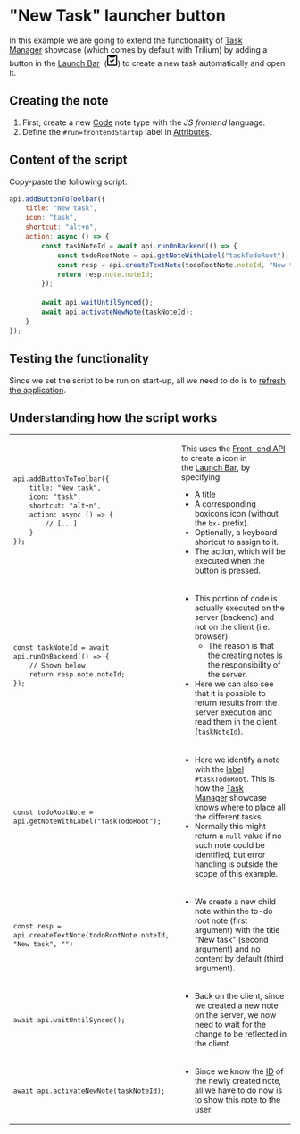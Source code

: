 # "New Task" launcher button
In this example we are going to extend the functionality of <a class="reference-link" href="../../../Advanced%20Usage/Advanced%20Showcases/Task%20Manager.md">Task Manager</a> showcase (which comes by default with Trilium) by adding a button in the <a class="reference-link" href="../../../Basic%20Concepts%20and%20Features/UI%20Elements/Launch%20Bar.md">Launch Bar</a>  (![](New%20Task%20launcher%20button_i.png)) to create a new task automatically and open it.

## Creating the note

1.  First, create a new <a class="reference-link" href="../../Code.md">Code</a> note type with the _JS frontend_ language.
2.  Define the `#run=frontendStartup` label in <a class="reference-link" href="../../../Advanced%20Usage/Attributes.md">Attributes</a>.

## Content of the script

Copy-paste the following script:

```javascript
api.addButtonToToolbar({
	title: "New task",
    icon: "task",
    shortcut: "alt+n",
    action: async () => {
    	const taskNoteId = await api.runOnBackend(() => {
        	const todoRootNote = api.getNoteWithLabel("taskTodoRoot");
            const resp = api.createTextNote(todoRootNote.noteId, "New task", "")           
            return resp.note.noteId;
        });
        
        await api.waitUntilSynced();
        await api.activateNewNote(taskNoteId);
    }
});
```

## Testing the functionality

Since we set the script to be run on start-up, all we need to do is to [refresh the application](../../../Troubleshooting/Refreshing%20the%20application.md).

## Understanding how the script works

<table class="ck-table-resized"><colgroup><col><col></colgroup><tbody><tr><td><pre><code class="language-application-javascript-env-frontend">api.addButtonToToolbar({
	title: "New task",
    icon: "task",
    shortcut: "alt+n",
    action: async () =&gt; {
    	// [...]
    }
});</code></pre></td><td><p>This uses the <a href="../../../Developer%20Guides/Frontend%20Basics.md">Front-end API</a> to create a icon in the&nbsp;<a class="reference-link" href="../../../Basic%20Concepts%20and%20Features/UI%20Elements/Launch%20Bar.md">Launch Bar</a>, by specifying:</p><ul><li>A title</li><li>A corresponding boxicons icon (without the <code>bx-</code> prefix).</li><li>Optionally, a keyboard shortcut to assign to it.</li><li>The action, which will be executed when the button is pressed.</li></ul></td></tr><tr><td><pre><code class="language-application-javascript-env-frontend">const taskNoteId = await api.runOnBackend(() =&gt; {
    // Shown below.           
    return resp.note.noteId;
});</code></pre></td><td><ul><li>This portion of code is actually executed on the server (backend) and not on the client (i.e. browser).<ul><li>The reason is that the creating notes is the responsibility of the server.</li></ul></li><li>Here we can also see that it is possible to return results from the server execution and read them in the client (<code>taskNoteId</code>).</li></ul></td></tr><tr><td><pre><code class="language-application-javascript-env-frontend">const todoRootNote = api.getNoteWithLabel("taskTodoRoot");</code></pre></td><td><ul><li>Here we identify a note with the <a href="../../../Advanced%20Usage/Attributes.md">label</a> <code>#taskTodoRoot</code>. This is how the&nbsp;<a class="reference-link" href="../../../Advanced%20Usage/Advanced%20Showcases/Task%20Manager.md">Task Manager</a>&nbsp;showcase knows where to place all the different tasks.</li><li>Normally this might return a <code>null</code> value if no such note could be identified, but error handling is outside the scope of this example.&nbsp;</li></ul></td></tr><tr><td><pre><code class="language-application-javascript-env-frontend">const resp = api.createTextNote(todoRootNote.noteId, "New task", "")</code></pre></td><td><ul><li>We create a new child note within the to-do root note (first argument) with the title “New task" (second argument) and no content by default (third argument).</li></ul></td></tr><tr><td><pre><code class="language-application-javascript-env-frontend">await api.waitUntilSynced();</code></pre></td><td><ul><li>Back on the client, since we created a new note on the server, we now need to wait for the change to be reflected in the client.</li></ul></td></tr><tr><td><pre><code class="language-application-javascript-env-frontend">await api.activateNewNote(taskNoteId);</code></pre></td><td><ul><li>Since we know the <a href="../../../Advanced%20Usage/Note%20ID.md">ID</a> of the newly created note, all we have to do now is to show this note to the user.</li></ul></td></tr></tbody></table>